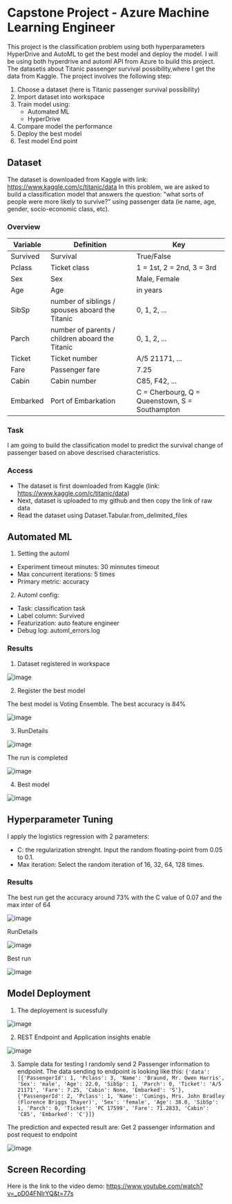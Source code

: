 # Capstone Project - Azure Machine Learning Engineer

This project is the classification problem using both hyperparameters HyperDrive and AutoML to get the best model and deploy the model. I will be using both hyperdrive and automl API from Azure to build this project. The datasetis about Titanic passenger survival possibility,where I get the data from Kaggle. The project involves the following step:
1. Choose a dataset (here is Titanic passenger survival possibility)
2. Import dataset into workspace
3. Train model using:
    - Automated ML
    - HyperDrive
4. Compare model the performance
5. Deploy the best model
6. Test model End point

## Dataset
The dataset is downloaded from Kaggle with link: https://www.kaggle.com/c/titanic/data
In this problem, we are asked to build a classification model that answers the question: "what sorts of people were more likely to survive?" using passenger data (ie name, age, gender, socio-economic class, etc).

### Overview
|Variable|	Definition|	Key|
|--------|------------|----|
|Survived|	Survival|	True/False|
|Pclass|	Ticket class|	1 = 1st, 2 = 2nd, 3 = 3rd|
|Sex|	Sex| Male, Female|	
|Age|	Age| in years| 20, 25, 40, ...|	
|SibSp|	number of siblings / spouses aboard the Titanic| 0, 1, 2, ...|	
|Parch|	number of parents / children aboard the Titanic	| 0, 1, 2, ...|
|Ticket|	Ticket number|A/5 21171, ...|
|Fare|	Passenger fare| 7.25|	
|Cabin|	Cabin number| C85, F42, ...|	
|Embarked|	Port of Embarkation|	C = Cherbourg, Q = Queenstown, S = Southampton|

### Task
I am going to build the classification model to predict the survival change of passenger based on above descrised characteristics.

### Access
- The dataset is first downloaded from Kaggle (link: https://www.kaggle.com/c/titanic/data)
- Next, dataset is uploaded to my github and then copy the link of raw data
- Read the dataset using Dataset.Tabular.from_delimited_files

## Automated ML
1. Setting the automl
- Experiment timeout minutes: 30 minnutes timeout
- Max concurrent iterations: 5 times
- Primary metric: accuracy

2. Automl config:
- Task: classification task
- Label column: Survived
- Featurization: auto feature engineer
- Debug log: automl_errors.log

### Results
1. Dataset registered in workspace

![image](https://github.com/user-attachments/assets/91d70308-3d3f-4b6a-832e-ceb9e595cda7)




2. Register the best model

The best model is Voting Ensemble. The best accuracy is 84%

![image](https://github.com/user-attachments/assets/ea648095-b39c-4a1e-a7b1-312d252b82d5)





3. RunDetails

![image](https://github.com/user-attachments/assets/464e9c87-9530-4381-abac-a751dd2e6c74)

The run is completed

![image](https://github.com/user-attachments/assets/e9e76d37-6402-4652-8e22-be942c2343c8)


4. Best model

![image](https://github.com/user-attachments/assets/37cbd702-eb4c-4863-8c37-23bb8c85d895)






## Hyperparameter Tuning
I apply the logistics regression with 2 parameters:
- C: the regularization strenght. Input the random floating-point from 0.05 to 0.1.
- Max iteration: Select the random iteration of 16, 32, 64, 128 times.

### Results
The best run get the accuracy around 73% with the C value of 0.07 and the max inter of 64

![image](https://github.com/user-attachments/assets/a627c413-7b6f-4478-9298-6f8e073406c5)


RunDetails

![image](https://github.com/user-attachments/assets/fbe62ea8-cbc6-416c-ae84-5abbee67fa34)

Best run

![image](https://github.com/user-attachments/assets/78648762-0072-4144-8678-83373f86d0fb)



## Model Deployment
1. The deployement is sucessfully

![image](https://github.com/user-attachments/assets/8951bf41-70ff-43c7-9555-fd033cdea6cc)




2. REST Endpoint and Application insights enable

![image](https://github.com/user-attachments/assets/f4008cff-e2d1-4d0e-af0a-c5855124c485)




3. Sample data for testing
I randomly send 2 Passenger information to endpoint. The data sending to endpoint is looking like this:
`{'data':
[{'PassengerId': 1, 'Pclass': 3, 'Name': 'Braund, Mr. Owen Harris', 'Sex': 'male', 'Age': 22.0, 'SibSp': 1, 'Parch': 0, 'Ticket': 'A/5 21171', 'Fare': 7.25, 'Cabin': None, 'Embarked': 'S'},
{'PassengerId': 2, 'Pclass': 1, 'Name': 'Cumings, Mrs. John Bradley (Florence Briggs Thayer)', 'Sex': 'female', 'Age': 38.0, 'SibSp': 1, 'Parch': 0, 'Ticket': 'PC 17599', 'Fare': 71.2833, 'Cabin': 'C85', 'Embarked': 'C'}]}`


The prediction and expected result are:
Get 2 passenger information and post request to endpoint

![image](https://github.com/user-attachments/assets/1e55564b-ec5e-43f6-ad6b-6f29d4ba034d)



## Screen Recording
Here is the link to the video demo: https://www.youtube.com/watch?v=_pD04FNIrYQ&t=77s

